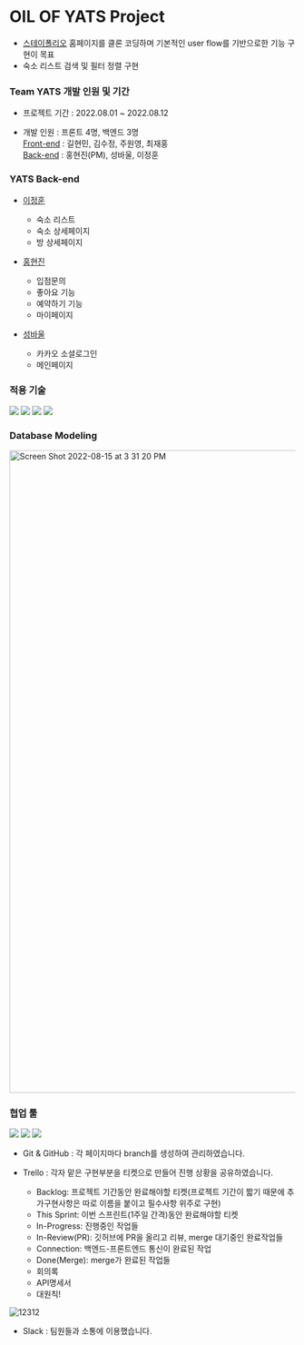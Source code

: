 # OIL OF YATS Project

- [스테이폴리오](https://www.stayfolio.com/en) 홈페이지를 클론 코딩하며 기본적인 user flow를 기반으로한 기능 구현이 목표
- 숙소 리스트 검색 및 필터 정렬 구현


### Team YATS 개발 인원 및 기간

- 프로젝트 기간 : 2022.08.01 ~ 2022.08.12

- 개발 인원 : 프론트 4명, 백엔드 3명<br>
[Front-end](https://github.com/wecode-bootcamp-korea/35-2nd-YATS-frontend) : 길현민, 김수정, 주원영, 최재홍<br>
[Back-end](https://github.com/wecode-bootcamp-korea/35-2nd-YATS-backend) : 홍현진(PM), 성바울, 이정훈 

### YATS Back-end
- [이정훈](https://github.com/fkelfk)
  - 숙소 리스트
  - 숙소 상세페이지
  - 방 상세페이지

- [홍현진](https://github.com/hjz1010)
  - 입점문의 
  - 좋아요 기능
  - 예약하기 기능
  - 마이페이지 

- [성바울](https://github.com/bawoool)
  - 카카오 소셜로그인
  - 메인페이지
  
  
### 적용 기술

<img src="https://img.shields.io/badge/python-3776AB?style=flat-square&logo=python&logoColor=white"> <img src="https://img.shields.io/badge/django-092E20?style=flat-square&logo=django&logoColor=white"> <img src="https://img.shields.io/badge/MySQL-4479A1?style=flat-square&logo=MySQL&logoColor=white"> <img src="https://img.shields.io/badge/Amazon AWS-232F3E?style=flat-square&logo=Amazon%20AWS&logoColor=white"/>


### Database Modeling



<img width="1132" alt="Screen Shot 2022-08-15 at 3 31 20 PM" src="https://user-images.githubusercontent.com/96477657/184587424-7db57663-ef6d-445e-b460-bb7b025b8d47.png">


### 협업 툴

<img src="https://img.shields.io/badge/trello-0052CC?style=flat-square&logo=trello&logoColor=white"> <img src="https://img.shields.io/badge/slack-4A154B?style=flat-square&logo=slack&logoColor=white">
<img src="https://img.shields.io/badge/github-181717?style=flat-square&logo=github&logoColor=white">

- Git & GitHub : 각 페이지마다 branch를 생성하여 관리하였습니다.

- Trello : 각자 맡은 구현부분을 티켓으로 만들어 진행 상황을 공유하였습니다.
  - Backlog: 프로젝트 기간동안 완료해야할 티켓(프로젝트 기간이 짧기 때문에 추가구현사항은 따로 이름을 붙이고 필수사항 위주로 구현)
  - This Sprint: 이번 스프린트(1주일 간격)동안 완료해야할 티켓
  - In-Progress: 진행중인 작업들
  - In-Review(PR): 깃허브에 PR을 올리고 리뷰, merge 대기중인 완료작업들
  - Connection: 백엔드-프론트엔드 통신이 완료된 작업
  - Done(Merge): merge가 완료된 작업들
  - 회의록
  - API명세서
  - 대원칙!
  
![12312](https://user-images.githubusercontent.com/96477657/184593943-fd6cba34-3795-4244-9412-acfd404fb3b5.gif)

  


- Slack : 팀원들과 소통에 이용했습니다.


